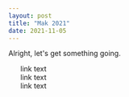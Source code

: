 ```yaml
---
layout: post
title: "Mak 2021"
date: 2021-11-05
---
```


Alright, let's get something going.

<ul style="list-style-type:none;">
<li><a href="https://youtube.com" style="text-decoration:none">link text</a> </li>
<li><a href="https://youtube.com" style="text-decoration:none">link text</a> </li> 
<li><a href="https://youtube.com" style="text-decoration:none">link text</a> </li>
</ul>


   
    
